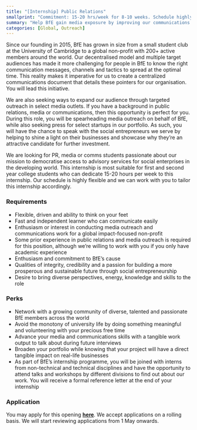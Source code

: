 ```yaml
---
title: "[Internship] Public Relations"
smallprint: "Commitment: 15-20 hrs/week for 8-10 weeks. Schedule highly negotiable."
summary: "Help BfE gain media exposure by improving our communications messages. Conduct outreach to different media outlets, spearhead the creation of a communications brief for our global org, and support us with various marketing tasks. Applications will be reviewed from 1 May onwards." # this will be visible on platforms like LinkedIn when sharing
categories: [Global, Outreach]
---
```


Since our founding in 2015, BfE has grown in size from a small student club at the University of Cambridge to a global non-profit with 200+ active members around the world. Our decentralised model and multiple target audiences has made it more challenging for people in BfE to know the right communication messages, channels and tactics to spread at the optimal time. This reality makes it imperative for us to create a centralized communications document that details these pointers for our organisation. You will lead this initiative.

We are also seeking ways to expand our audience through targeted outreach in select media outlets. If you have a background in public relations, media or communications, then this opportunity is perfect for you. During this role, you will be spearheading media outreach on behalf of BfE, while also seeking press for select startups in our portfolio. As such, you will have the chance to speak with the social entrepreneurs we serve by helping to shine a light on their businesses and showcase why they’re an attractive candidate for further investment.

We are looking for PR, media or comms students passionate about our mission to democratise access to advisory services for social enterprises in the developing world. This internship is most suitable for first and second year college students who can dedicate 15-20 hours per week to this internship. Our schedule is highly flexible and we can work with you to tailor this internship accordingly.

### Requirements
- Flexible, driven and ability to think on your feet
- Fast and independent learner who can communicate easily
- Enthusiasm or interest in conducting media outreach and communications work for a global impact-focused non-profit
- Some prior experience in public relations and media outreach is required for this position, although we’re willing to work with you if you only have academic experience
- Enthusiasm and commitment to BfE’s cause
- Qualities of integrity, credibility and a passion for building a more prosperous and sustainable future through social entrepreneurship
- Desire to bring diverse perspectives, energy, knowledge and skills to the role

### Perks
- Network with a growing community of diverse, talented and passionate BfE members across the world
- Avoid the monotony of university life by doing something meaningful and volunteering with your precious free time
- Advance your media and communications skills with a tangible work output to talk about during future interviews
- Broaden your portfolio while knowing that your project will have a direct tangible impact on real-life businesses
- As part of BfE’s internship programme, you will be joined with interns from non-technical and technical disciplines and have the opportunity to attend talks and workshops by different divisions to find out about our work. You will receive a formal reference letter at the end of your internship

### Application
You may apply for this opening [**here**](https://forms.gle/7rHcg9qYqbC4inX68). We accept applications on a rolling basis. We will start reviewing applications from 1 May onwards.
